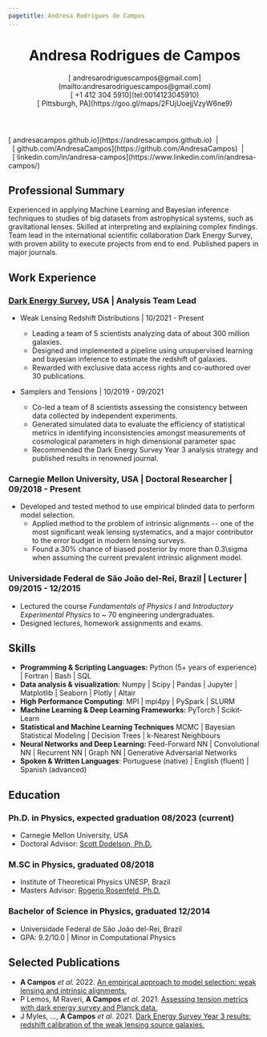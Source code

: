 ```yaml
---
pagetitle: Andresa Rodrigues de Campos
...
```


<!-- <script src="https://kit.fontawesome.com/e611f8d768.js" crossorigin="anonymous"  data-auto-a11y="true"></script> -->
<script src="https://use.fontawesome.com/releases/v6.0.0/js/all.js" data-auto-a11y="true" ></script>
<link rel="stylesheet" href="https://fonts.googleapis.com/css?family=Arimo">

<!-- # Andresa Rodrigues de Campos -->

<header>
  <h1>Andresa Rodrigues de Campos</h1>
  <span><p>
  [<i class="fas fa-envelope"></i>&nbsp;andresarodriguescampos@gmail.com](mailto:andresarodriguescampos@gmail.com)</br>
  [<i class="fa-solid fa-phone"></i>&nbsp;+1 412 304 5910](tel:0014123045910)</br>
  [<i class="fa-solid fa-map-location"></i>&nbsp;Pittsburgh, PA](https://goo.gl/maps/2FUjUoejjVzyW6ne9)
  </p>
  </span>
</header>

<span>
[<i class="fas fa-link"></i>&nbsp;andresacampos.github.io](https://andresacampos.github.io)&nbsp;&nbsp;|&nbsp;&nbsp;[<i class="fa-brands fa-github fa-lg"></i>&nbsp;github.com/AndresaCampos](https://github.com/AndresaCampos)&nbsp;&nbsp;|&nbsp;&nbsp;[<i class="fa-brands fa-linkedin fa-lg"></i>&nbsp;linkedin.com/in/andresa-campos](https://www.linkedin.com/in/andresa-campos/)
</span>

## Professional Summary

Experienced in applying Machine Learning and Bayesian inference techniques to studies of big datasets from astrophysical systems,
such as gravitational lenses. Skilled at interpreting and explaining complex findings. Team lead in the international scientific collaboration
Dark Energy Survey, with proven ability to execute projects from end to end. Published papers in major journals.

## Work Experience

### [Dark Energy Survey](https://www.darkenergysurvey.org/collaboration-and-sponsors/), USA | Analysis Team Lead

* Weak Lensing Redshift Distributions | 10/2021 - Present
  * Leading a team of 5 scientists analyzing data of about 300 million galaxies.
  * Designed and implemented a pipeline using unsupervised learning and bayesian inference to estimate the redshift of galaxies.
  * Rewarded with exclusive data access rights and co-authored over 30 publications.

* Samplers and Tensions | 10/2019 - 09/2021
  * Co-led a team of 8 scientists assessing the consistency between data collected by independent experiments.
  * Generated simulated data to evaluate the efficiency of statistical metrics in identifying inconsistencies amongst
measurements of cosmological parameters in high dimensional parameter spac
  * Recommended the Dark Energy Survey Year 3 analysis strategy and published results in renowned journal.


### Carnegie Mellon University, USA | Doctoral Researcher | 09/2018 - Present

* Developed and tested method to use empirical blinded data to perform model selection.
  * Applied method to the problem of intrinsic alignments -- one of the most significant weak lensing systematics, and a major contributor to the error budget in modern lensing surveys.
  * Found a 30\% chance of biased posterior by more than 0.3\sigma when assuming the current prevalent intrinsic alignment model. 


### Universidade Federal de São João del-Rei, Brazil | Lecturer | 09/2015 - 12/2015

* Lectured the course *Fundamentals of Physics I* and *Introductory Experimental Physics* to ~ 70 engineering undergraduates.
* Designed lectures, homework assignments and exams.


## Skills

* **Programming & Scripting Languages:** Python (5+ years of experience) | Fortran | Bash | SQL
* **Data analysis & visualization:** Numpy | Scipy | Pandas | Jupyter | Matplotlib | Seaborn | Plotly | Altair 
* **High Performance Computing**: MPI | mpi4py | PySpark | SLURM
* **Machine Learning & Deep Learning Frameworks:** PyTorch | Scikit-Learn 
* **Statistical and Machine Learning Techniques** MCMC | Bayesian Statistical Modeling | Decision Trees | k-Nearest Neighbours
* **Neural Networks and Deep Learning:** Feed-Forward NN | Convolutional NN | Recurrent NN | Graph NN | Generative Adversarial Networks  
* **Spoken & Written Languages**: Portuguese (native) | English (fluent) | Spanish (advanced)

## Education

### Ph.D. in Physics, expected graduation 08/2023 (current)

* Carnegie Mellon University, USA
* Doctoral Advisor: [Scott Dodelson, Ph.D.](https://www.cmu.edu/physics/people/faculty/dodelson.html)


### M.SC in Physics, graduated 08/2018

* Institute of Theoretical Physics UNESP, Brazil
* Masters Advisor: [Rogerio Rosenfeld, Ph.D.](https://www.ift.unesp.br/#!/en/professors-homepages/rogerio-rosenfeld/)

### Bachelor of Science in Physics, graduated 12/2014

* Universidade Federal de São João del-Rei, Brazil
* GPA: 9.2/10.0 | Minor in Computational Physics


## Selected Publications

* **A Campos** *et al.* 2022. [An empirical approach to model selection: weak lensing and intrinsic alignments.](https://doi.org/10.48550/arXiv.2211.02800) 
* P Lemos, M Raveri, **A Campos** *et al.* 2021. [Assessing tension metrics with dark energy survey and Planck data.](https://doi.org/10.1093/mnras/stab1670) 
* J Myles, ..., **A Campos** *et al.* 2021. [Dark Energy Survey Year 3 results: redshift calibration of the weak lensing source galaxies.](https://doi.org/10.1093/mnras/stab1515) 
